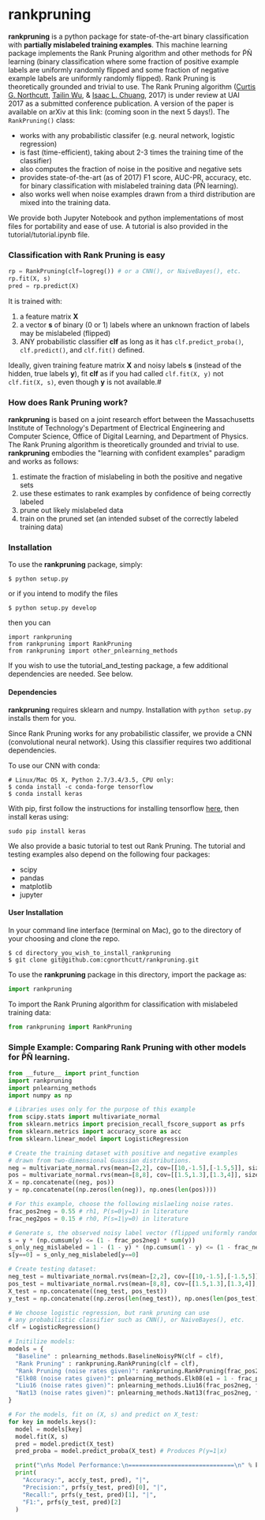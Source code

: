 # rankpruning

**rankpruning** is a python package for state-of-the-art binary classification with **partially mislabeled training examples**. This machine learning package implements the Rank Pruning algorithm and other methods for P̃Ñ learning (binary classification where some fraction of positive example labels are uniformly randomly flipped and some fraction of negative example labels are uniformly randomly flipped). Rank Pruning is theoretically grounded and trivial to use. The Rank Pruning algorithm ([Curtis G. Northcutt](http://www.curtisnorthcutt.com/), [Tailin Wu](http://cuaweb.mit.edu/Pages/Person/Page.aspx?PersonId=26273), & [Isaac L. Chuang](http://feynman.mit.edu/ike/homepage/index.html), 2017) is under review at UAI 2017 as a submitted conference publication. A version of the paper is available on arXiv at this link: (coming soon in the next 5 days!). The `RankPruning()` class:
- works with any probabilistic classifer (e.g. neural network, logistic regression)
- is fast (time-efficient), taking about 2-3 times the training time of the classifier)
- also computes the fraction of noise in the positive and negative sets
- provides state-of-the-art (as of 2017) F1 score, AUC-PR, accuracy, etc. for binary classification with mislabeled training data (P̃Ñ learning).
- also works well when noise examples drawn from a third distribution are mixed into the training data.

We provide both Jupyter Notebook and python implementations of most files for portability and ease of use. A tutorial is also provided in the tutorial/tutorial.ipynb file. 

### Classification with Rank Pruning is easy

```python
rp = RankPruning(clf=logreg()) # or a CNN(), or NaiveBayes(), etc.
rp.fit(X, s)
pred = rp.predict(X)
``` 

It is trained with:
1. a feature matrix **X**
2. a vector **s** of binary (0 or 1) labels where an unknown fraction of labels may be mislabeled (flipped)
3. ANY probabilistic classifier **clf** as long as it has `clf.predict_proba()`, `clf.predict()`, and `clf.fit()` defined. 

Ideally, given training feature matrix **X** and noisy labels **s** (instead of the hidden, true labels **y**), fit **clf** as if you had called `clf.fit(X, y)` not `clf.fit(X, s)`, even though **y** is not available.#

### How does Rank Pruning work?

**rankpruning** is based on a joint research effort between the Massachusetts Institute of Technology's Department of Electrical Engineering and Computer Science, Office of Digital Learning, and Department of Physics. The Rank Pruning algorithm is theoretically grounded and trivial to use. **rankpruning** embodies the "learning with confident examples" paradigm and works as follows:
1. estimate the fraction of mislabeling in both the positive and negative sets
2. use these estimates to rank examples by confidence of being correctly labeled
3. prune out likely mislabeled data
4. train on the pruned set (an intended subset of the correctly labeled training data)   

### Installation

To use the **rankpruning** package, simply:

```
$ python setup.py
```

or if you intend to modify the files

```
$ python setup.py develop
```

then you can

```
import rankpruning
from rankpruning import RankPruning
from rankpruning import other_pnlearning_methods
```

If you wish to use the tutorial_and_testing package, a few additional dependencies are needed. See below.

#### Dependencies

**rankpruning** requires sklearn and numpy. Installation with `python setup.py` installs them for you. 

Since Rank Pruning works for any probabilistic classifer, we provide a CNN (convolutional neural network). Using this classifier requires two additional dependencies. 

To use our CNN with conda:

```
# Linux/Mac OS X, Python 2.7/3.4/3.5, CPU only:
$ conda install -c conda-forge tensorflow
$ conda install keras
```

With pip, first follow the instructions for installing tensorflow [here](https://www.tensorflow.org/versions/r0.10/get_started/os_setup#pip_installation), then install keras using: 

```
sudo pip install keras
```

We also provide a basic tutorial to test out Rank Pruning. The tutorial and testing examples also depend on the following four packages:
- scipy
- pandas
- matplotlib
- jupyter

#### User Installation

In your command line interface (terminal on Mac), go to the directory of your
choosing and clone the repo.

```
$ cd directory_you_wish_to_install_rankpruning
$ git clone git@github.com:cgnorthcutt/rankpruning.git
```

To use the **rankpruning** package in this directory, import the package as:

```python
import rankpruning
```

To import the Rank Pruning algorithm for classification with mislabeled
training data:

```python
from rankpruning import RankPruning
```




### Simple Example: Comparing Rank Pruning with other models for P̃Ñ learning.

```python
from __future__ import print_function
import rankpruning
import pnlearning_methods
import numpy as np

# Libraries uses only for the purpose of this example
from scipy.stats import multivariate_normal
from sklearn.metrics import precision_recall_fscore_support as prfs
from sklearn.metrics import accuracy_score as acc
from sklearn.linear_model import LogisticRegression

# Create the training dataset with positive and negative examples
# drawn from two-dimensional Guassian distributions.
neg = multivariate_normal.rvs(mean=[2,2], cov=[[10,-1.5],[-1.5,5]], size=1000)
pos = multivariate_normal.rvs(mean=[8,8], cov=[[1.5,1.3],[1.3,4]], size=500)
X = np.concatenate((neg, pos))
y = np.concatenate((np.zeros(len(neg)), np.ones(len(pos))))

# For this example, choose the following mislaeling noise rates.
frac_pos2neg = 0.55 # rh1, P(s=0|y=1) in literature
frac_neg2pos = 0.15 # rh0, P(s=1|y=0) in literature

# Generate s, the observed noisy label vector (flipped uniformly randomly with noise rates).
s = y * (np.cumsum(y) <= (1 - frac_pos2neg) * sum(y))
s_only_neg_mislabeled = 1 - (1 - y) * (np.cumsum(1 - y) <= (1 - frac_neg2pos) * sum(1 - y))
s[y==0] = s_only_neg_mislabeled[y==0]

# Create testing dataset:
neg_test = multivariate_normal.rvs(mean=[2,2], cov=[[10,-1.5],[-1.5,5]], size=2000)
pos_test = multivariate_normal.rvs(mean=[8,8], cov=[[1.5,1.3],[1.3,4]], size=1000)
X_test = np.concatenate((neg_test, pos_test))
y_test = np.concatenate((np.zeros(len(neg_test)), np.ones(len(pos_test))))

# We choose logistic regression, but rank pruning can use 
# any probabilistic classifier such as CNN(), or NaiveBayes(), etc.
clf = LogisticRegression()

# Initilize models: 
models = {
  "Baseline" : pnlearning_methods.BaselineNoisyPN(clf = clf),
  "Rank Pruning" : rankpruning.RankPruning(clf = clf),
  "Rank Pruning (noise rates given)": rankpruning.RankPruning(frac_pos2neg, frac_neg2pos, clf = clf),
  "Elk08 (noise rates given)": pnlearning_methods.Elk08(e1 = 1 - frac_pos2neg, clf = clf),
  "Liu16 (noise rates given)": pnlearning_methods.Liu16(frac_pos2neg, frac_neg2pos, clf = clf),
  "Nat13 (noise rates given)": pnlearning_methods.Nat13(frac_pos2neg, frac_neg2pos, clf = clf),
}

# For the models, fit on (X, s) and predict on X_test:
for key in models.keys():
  model = models[key]
  model.fit(X, s)
  pred = model.predict(X_test)
  pred_proba = model.predict_proba(X_test) # Produces P(y=1|x)

  print("\n%s Model Performance:\n==============================\n" % key)
  print(
    "Accuracy:", acc(y_test, pred), "|", 
    "Precision:", prfs(y_test, pred)[0], "|", 
    "Recall:", prfs(y_test, pred)[1], "|",
    "F1:", prfs(y_test, pred)[2]
  )
```
